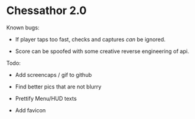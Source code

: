 # Chessathor 2.0

Known bugs:

- If player taps too fast, checks and captures *can* be ignored.

- Score can be spoofed with some creative reverse engineering of api.

Todo:
- Add screencaps / gif to github

- Find better pics that are not blurry

- Prettify Menu/HUD texts

- Add favicon